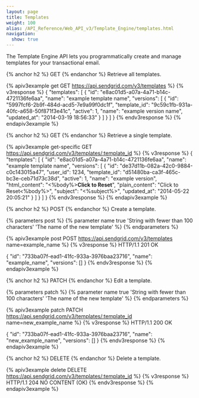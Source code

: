 ```yaml
---
layout: page
title: Templates
weight: 100
alias: /API_Reference/Web_API_v3/Template_Engine/templates.html
navigation:
  show: true
---
```


The Template Engine API lets you programmatically create and manage 
templates for your transactional email.

{% anchor h2 %}
GET
{% endanchor %}
Retrieve all templates.

{% apiv3example get GET https://api.sendgrid.com/v3/templates %}
{% v3response %}
{
    "templates": [
        {
            "id": "e8ac01d5-a07a-4a71-b14c-4721136fe6aa",
            "name": "example template name",
            "versions": [
                {
                    "id": "5997fcf6-2b9f-484d-acd5-7e9a99f0dc1f",
                    "template_id": "9c59c1fb-931a-40fc-a658-50f871f3e41c",
                    "active": 1,
                    "name": "example version name",
                    "updated_at": "2014-03-19 18:56:33"
                }
            ]
        }
    ]
}
{% endv3response %}
{% endapiv3example %}

{% anchor h2 %}
GET
{% endanchor %}
Retrieve a single template.

{% apiv3example get-specific GET https://api.sendgrid.com/v3/templates/:template_id %}
{% v3response %}
{
    "templates": [
        {
            "id": "e8ac01d5-a07a-4a71-b14c-4721136fe6aa",
            "name": "example template name",
            "versions": [
            {
                "id": "de37d11b-082a-42c0-9884-c0c143015a47",
                "user_id": 1234,
                "template_id": "d51480ba-ca3f-465c-bc3e-ceb71d73c38d",
                "active": 1,
                "name": "example version",
                "html_content": "<%body%><strong>Click to Reset</strong>",
                "plain_content": "Click to Reset<%body%>",
                "subject": "<%subject%>",
                "updated_at": "2014-05-22 20:05:21"
             }
          ]
        }
    ]
}
{% endv3response %}
{% endapiv3example %}

{% anchor h2 %}
POST
{% endanchor %}
Create a template.

{% parameters post %}
  {% parameter name true 'String with fewer than 100 characters' 'The name of the new template' %}
{% endparameters %}

{% apiv3example post POST https://api.sendgrid.com/v3/templates name=example_name %}
  {% v3response %}
HTTP/1.1 201 OK

{
    "id": "733ba07f-ead1-41fc-933a-3976baa23716",
    "name": "example_name",
    "versions": []
}
  {% endv3response %}
{% endapiv3example %}

{% anchor h2 %}
PATCH
{% endanchor %}
Edit a template.

{% parameters patch %}
  {% parameter name true 'String with fewer than 100 characters' 'The name of the new template' %}
{% endparameters %}

{% apiv3example patch PATCH https://api.sendgrid.com/v3/templates/:template_id name=new_example_name %}
  {% v3response %}
HTTP/1.1 200 OK

{
    "id": "733ba07f-ead1-41fc-933a-3976baa23716",
    "name": "new_example_name",
    "versions": []
}
  {% endv3response %}
{% endapiv3example %}

{% anchor h2 %}
DELETE
{% endanchor %}
Delete a template.

{% apiv3example delete DELETE https://api.sendgrid.com/v3/templates/:template_id %}
  {% v3response %}
HTTP/1.1 204 NO CONTENT (OK)
  {% endv3response %}
{% endapiv3example %}
